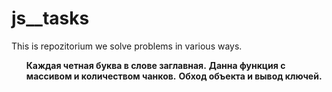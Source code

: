 # js__tasks

This is repozitorium we solve problems in various ways.
<ol>

<b> Каждая четная буква в слове заглавная.</b>
<b>Данна функция с массивом и количеством чанков.</b>
<b>Обход объекта и вывод ключей.</b>
</ol>
